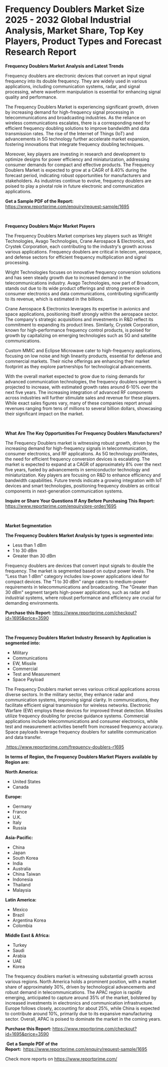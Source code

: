 <p><h1>Frequency Doublers Market Size 2025 - 2032 Global Industrial Analysis, Market Share, Top Key Players, Product Types and Forecast Research Report</h1></p><p><strong>Frequency Doublers Market Analysis and Latest Trends</strong></p>
<p><p>Frequency doublers are electronic devices that convert an input signal frequency into its double frequency. They are widely used in various applications, including communication systems, radar, and signal processing, where waveform manipulation is essential for enhancing signal quality and performance.</p><p>The Frequency Doublers Market is experiencing significant growth, driven by increasing demand for high-frequency signal processing in telecommunications and broadcasting industries. As the reliance on wireless communications escalates, there is a corresponding need for efficient frequency doubling solutions to improve bandwidth and data transmission rates. The rise of the Internet of Things (IoT) and advancements in 5G technology further accelerate market expansion, fostering innovations that integrate frequency doubling techniques.</p><p>Moreover, key players are investing in research and development to optimize designs for power efficiency and miniaturization, addressing consumer demands for compact and effective products. The Frequency Doublers Market is expected to grow at a CAGR of 8.40% during the forecast period, indicating robust opportunities for manufacturers and stakeholders. As industries continue to evolve, frequency doublers are poised to play a pivotal role in future electronic and communication applications.</p></p>
<p><strong>Get a Sample PDF of the Report:&nbsp;</strong> <a href="https://www.reportprime.com/enquiry/request-sample/1695?utm_campaign=3050&utm_medium=2&utm_source=Github&utm_content=ia&utm_term=18032025&utm_id=frequency-doublers">https://www.reportprime.com/enquiry/request-sample/1695</a></p>
<p>&nbsp;</p>
<p><strong>Frequency Doublers Major Market Players</strong></p>
<p><p>The Frequency Doublers Market comprises key players such as Wright Technologies, Avago Technologies, Crane Aerospace & Electronics, and Crystek Corporation, each contributing to the industry's growth across various applications. Frequency doublers are critical in telecom, aerospace, and defense sectors for efficient frequency multiplication and signal processing.</p><p>Wright Technologies focuses on innovative frequency conversion solutions and has seen steady growth due to increased demand in the telecommunications industry. Avago Technologies, now part of Broadcom, stands out due to its wide product offerings and strong presence in consumer electronics and data communications, contributing significantly to its revenue, which is estimated in the billions.</p><p>Crane Aerospace & Electronics leverages its expertise in avionics and space applications, positioning itself strongly within the aerospace sector. The company's strategic acquisitions and investments in R&D reflect its commitment to expanding its product lines. Similarly, Crystek Corporation, known for high-performance frequency control products, is poised for growth by capitalizing on emerging technologies such as 5G and satellite communications.</p><p>Custom MMIC and Eclipse Microwave cater to high-frequency applications, focusing on low noise and high linearity products, essential for defense and commercial markets. Their niche offerings are enhancing their market footprint as they explore partnerships for technological advancements.</p><p>With the overall market expected to grow due to rising demands for advanced communication technologies, the frequency doublers segment is projected to increase, with estimated growth rates around 6-10% over the next five years. The increasing integration of advanced RF components across industries will further stimulate sales and revenue for these players. While exact sales figures vary, many of these companies report annual revenues ranging from tens of millions to several billion dollars, showcasing their significant impact on the market.</p></p>
<p>&nbsp;</p>
<p><strong>What Are The Key Opportunities For Frequency Doublers Manufacturers?</strong></p>
<p><p>The Frequency Doublers market is witnessing robust growth, driven by the increasing demand for high-frequency signals in telecommunication, consumer electronics, and RF applications. As 5G technology proliferates, the need for efficient frequency conversion devices is escalating. The market is expected to expand at a CAGR of approximately 8% over the next five years, fueled by advancements in semiconductor technology and miniaturization. Key players are focusing on R&D to enhance efficiency and bandwidth capabilities. Future trends indicate a growing integration with IoT devices and smart technologies, positioning frequency doublers as critical components in next-generation communication systems.</p></p>
<p><strong>Inquire or Share Your Questions If Any Before Purchasing This Report:</strong> <a href="https://www.reportprime.com/enquiry/pre-order/1695?utm_campaign=3050&utm_medium=2&utm_source=Github&utm_content=ia&utm_term=18032025&utm_id=frequency-doublers">https://www.reportprime.com/enquiry/pre-order/1695</a></p>
<p>&nbsp;</p>
<p><strong>Market Segmentation</strong></p>
<p><strong>The Frequency Doublers Market Analysis by types is segmented into:</strong></p>
<p><ul><li>Less than 1 dBm</li><li>1 to 30 dBm</li><li>Greater than 30 dBm</li></ul></p>
<p><p>Frequency doublers are devices that convert input signals to double the frequency. The market is segmented based on output power levels. The "Less than 1 dBm" category includes low-power applications ideal for compact devices. The "1 to 30 dBm" range caters to medium-power requirements in telecommunications and broadcasting. The "Greater than 30 dBm" segment targets high-power applications, such as radar and industrial systems, where robust performance and efficiency are crucial for demanding environments.</p></p>
<p><strong>Purchase this Report:&nbsp;</strong><a href="https://www.reportprime.com/checkout?id=1695&price=3590&utm_campaign=3050&utm_medium=2&utm_source=Github&utm_content=ia&utm_term=18032025&utm_id=frequency-doublers">https://www.reportprime.com/checkout?id=1695&price=3590</a></p>
<p>&nbsp;</p>
<p><strong>The Frequency Doublers Market Industry Research by Application is segmented into:</strong></p>
<p><ul><li>Military</li><li>Communications</li><li>EW, Missile</li><li>Commercial</li><li>Test and Measurement</li><li>Space Payload</li></ul></p>
<p><p>The Frequency Doublers market serves various critical applications across diverse sectors. In the military sector, they enhance radar and communication systems, improving signal clarity. In communications, they facilitate efficient signal transmission for wireless networks. Electronic Warfare (EW) employs these devices for improved threat detection. Missiles utilize frequency doubling for precise guidance systems. Commercial applications include telecommunications and consumer electronics, while test and measurement activities benefit from increased frequency accuracy. Space payloads leverage frequency doublers for satellite communication and data transfer.</p></p>
<p><a href="https://www.reportprime.com/frequency-doublers-r1695?utm_campaign=3050&utm_medium=2&utm_source=Github&utm_content=ia&utm_term=18032025&utm_id=frequency-doublers">&nbsp;https://www.reportprime.com/frequency-doublers-r1695</a></p>
<p><strong>In terms of Region, the Frequency Doublers Market Players available by Region are:</strong></p>
<p>
    <p> <strong> North America: </strong>
        <ul>
            <li>United States</li>
            <li>Canada</li>
        </ul>
        </p> 
    <p> <strong> Europe: </strong>
        <ul>
            <li>Germany</li>
            <li>France</li>
            <li>U.K.</li>
            <li>Italy</li>
            <li>Russia</li>
        </ul>
        </p> 
    <p> <strong> Asia-Pacific: </strong>
        <ul>
            <li>China</li>
            <li>Japan</li>
            <li>South Korea</li>
            <li>India</li>
            <li>Australia</li>
            <li>China Taiwan</li>
            <li>Indonesia</li>
            <li>Thailand</li>
            <li>Malaysia</li>
        </ul>
        </p> 
    <p> <strong> Latin America: </strong>
        <ul>
            <li>Mexico</li>
            <li>Brazil</li>
            <li>Argentina Korea</li>
            <li>Colombia</li>
        </ul>
        </p> 
    <p> <strong> Middle East & Africa: </strong>
        <ul>
            <li>Turkey</li>
            <li>Saudi</li>
            <li>Arabia</li>
            <li>UAE</li>
            <li>Korea</li>
        </ul>
    </p>
    </p>
<p><p>The frequency doublers market is witnessing substantial growth across various regions. North America holds a prominent position, with a market share of approximately 30%, driven by technological advancements and robust demand in telecommunications. The APAC region is rapidly emerging, anticipated to capture around 35% of the market, bolstered by increased investments in electronics and communication infrastructure. Europe follows closely, accounting for about 25%, while China is expected to contribute around 10%, primarily due to its expansive manufacturing sector. Overall, APAC is poised to dominate the market in the coming years.</p></p>
<p><strong>Purchase this Report: </strong><a href="https://www.reportprime.com/checkout?id=1695&price=3590&utm_campaign=3050&utm_medium=2&utm_source=Github&utm_content=ia&utm_term=18032025&utm_id=frequency-doublers">https://www.reportprime.com/checkout?id=1695&price=3590</a></p>
<p>&nbsp;<strong>Get a Sample PDF of the Report:&nbsp;&nbsp;</strong><a href="https://www.reportprime.com/enquiry/request-sample/1695?utm_campaign=3050&utm_medium=2&utm_source=Github&utm_content=ia&utm_term=18032025&utm_id=frequency-doublers">https://www.reportprime.com/enquiry/request-sample/1695</a></p>
<p><strong></strong></p>
<p>Check more reports on <a href="https://www.reportprime.com/?utm_campaign=3050&utm_medium=2&utm_source=Github&utm_content=ia&utm_term=18032025&utm_id=frequency-doublers">https://www.reportprime.com/</a></p>